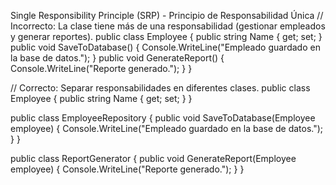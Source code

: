 Single Responsibility Principle (SRP) - Principio de Responsabilidad Única
// Incorrecto: La clase tiene más de una responsabilidad (gestionar empleados y generar reportes).
public class Employee
{
    public string Name { get; set; }
    public void SaveToDatabase() 
    {
        Console.WriteLine("Empleado guardado en la base de datos.");
    }
    public void GenerateReport() 
    {
        Console.WriteLine("Reporte generado.");
    }
}

// Correcto: Separar responsabilidades en diferentes clases.
public class Employee
{
    public string Name { get; set; }
}

public class EmployeeRepository
{
    public void SaveToDatabase(Employee employee) 
    {
        Console.WriteLine("Empleado guardado en la base de datos.");
    }
}

public class ReportGenerator
{
    public void GenerateReport(Employee employee) 
    {
        Console.WriteLine("Reporte generado.");
    }
}
